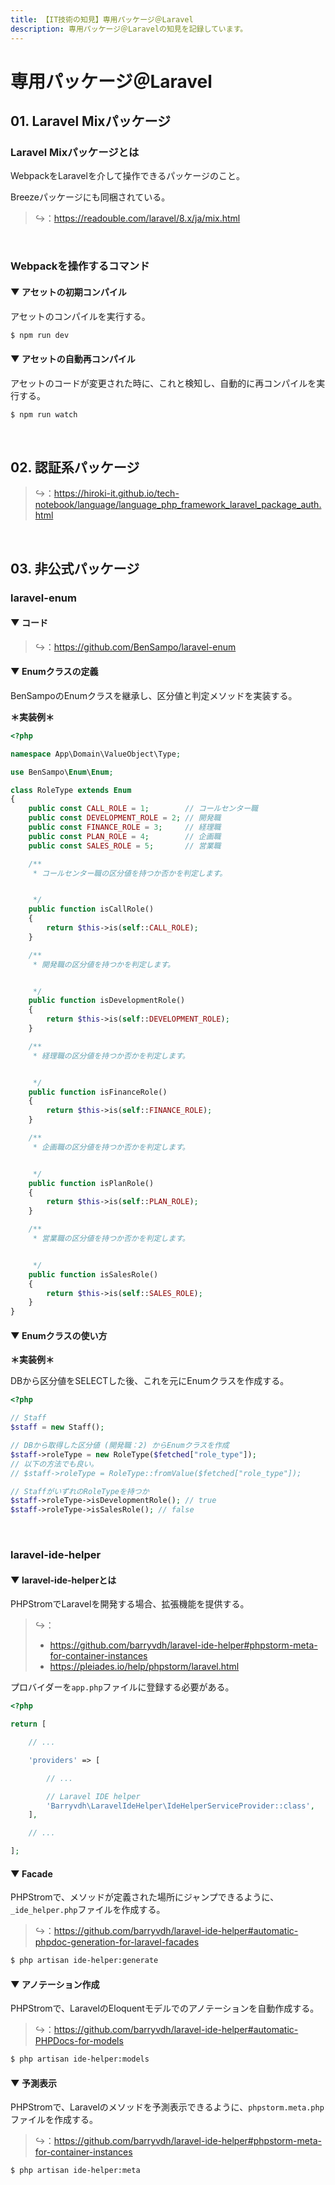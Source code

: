 ```yaml
---
title: 【IT技術の知見】専用パッケージ＠Laravel
description: 専用パッケージ＠Laravelの知見を記録しています。
---
```


# 専用パッケージ＠Laravel

## 01. Laravel Mixパッケージ

### Laravel Mixパッケージとは

WebpackをLaravelを介して操作できるパッケージのこと。

Breezeパッケージにも同梱されている。

> ↪️：https://readouble.com/laravel/8.x/ja/mix.html

<br>

### Webpackを操作するコマンド

#### ▼ アセットの初期コンパイル

アセットのコンパイルを実行する。

```bash
$ npm run dev
```

#### ▼ アセットの自動再コンパイル

アセットのコードが変更された時に、これと検知し、自動的に再コンパイルを実行する。

```bash
$ npm run watch
```

<br>

## 02. 認証系パッケージ

> ↪️：https://hiroki-it.github.io/tech-notebook/language/language_php_framework_laravel_package_auth.html

<br>

## 03. 非公式パッケージ

### laravel-enum

#### ▼ コード

> ↪️：https://github.com/BenSampo/laravel-enum

#### ▼ Enumクラスの定義

BenSampoのEnumクラスを継承し、区分値と判定メソッドを実装する。

**＊実装例＊**

```php
<?php

namespace App\Domain\ValueObject\Type;

use BenSampo\Enum\Enum;

class RoleType extends Enum
{
    public const CALL_ROLE = 1;        // コールセンター職
    public const DEVELOPMENT_ROLE = 2; // 開発職
    public const FINANCE_ROLE = 3;     // 経理職
    public const PLAN_ROLE = 4;        // 企画職
    public const SALES_ROLE = 5;       // 営業職

    /**
     * コールセンター職の区分値を持つか否かを判定します。


     */
    public function isCallRole()
    {
        return $this->is(self::CALL_ROLE);
    }

    /**
     * 開発職の区分値を持つかを判定します。


     */
    public function isDevelopmentRole()
    {
        return $this->is(self::DEVELOPMENT_ROLE);
    }

    /**
     * 経理職の区分値を持つか否かを判定します。


     */
    public function isFinanceRole()
    {
        return $this->is(self::FINANCE_ROLE);
    }

    /**
     * 企画職の区分値を持つか否かを判定します。


     */
    public function isPlanRole()
    {
        return $this->is(self::PLAN_ROLE);
    }

    /**
     * 営業職の区分値を持つか否かを判定します。


     */
    public function isSalesRole()
    {
        return $this->is(self::SALES_ROLE);
    }
}
```

#### ▼ Enumクラスの使い方

**＊実装例＊**

DBから区分値をSELECTした後、これを元にEnumクラスを作成する。

```php
<?php

// Staff
$staff = new Staff();

// DBから取得した区分値 (開発職：2) からEnumクラスを作成
$staff->roleType = new RoleType($fetched["role_type"]);
// 以下の方法でも良い。
// $staff->roleType = RoleType::fromValue($fetched["role_type"]);

// StaffがいずれのRoleTypeを持つか
$staff->roleType->isDevelopmentRole(); // true
$staff->roleType->isSalesRole(); // false
```

<br>

### laravel-ide-helper

#### ▼ laravel-ide-helperとは

PHPStromでLaravelを開発する場合、拡張機能を提供する。

> ↪️：
>
> - https://github.com/barryvdh/laravel-ide-helper#phpstorm-meta-for-container-instances
> - https://pleiades.io/help/phpstorm/laravel.html

プロバイダーを`app.php`ファイルに登録する必要がある。

```php
<?php

return [

    // ...

    'providers' => [

        // ...

        // Laravel IDE helper
        'Barryvdh\LaravelIdeHelper\IdeHelperServiceProvider::class',
    ],

    // ...

];
```

#### ▼ Facade

PHPStromで、メソッドが定義された場所にジャンプできるように、`_ide_helper.php`ファイルを作成する。

> ↪️：https://github.com/barryvdh/laravel-ide-helper#automatic-phpdoc-generation-for-laravel-facades

```bash
$ php artisan ide-helper:generate
```

#### ▼ アノテーション作成

PHPStromで、LaravelのEloquentモデルでのアノテーションを自動作成する。

> ↪️：https://github.com/barryvdh/laravel-ide-helper#automatic-PHPDocs-for-models

```bash
$ php artisan ide-helper:models
```

#### ▼ 予測表示

PHPStromで、Laravelのメソッドを予測表示できるように、`phpstorm.meta.php`ファイルを作成する。

> ↪️：https://github.com/barryvdh/laravel-ide-helper#phpstorm-meta-for-container-instances

```bash
$ php artisan ide-helper:meta
```
